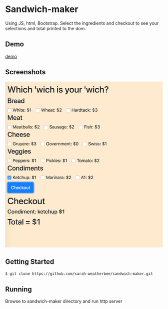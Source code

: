 # Sandwich-maker
Using JS, html, Bootstrap. Select the ingredients and checkout to see your selections and total printed to the dom.

## Demo 
[demo](https://sarah-weatherbee.github.io/sandwich-maker/)

## Screenshots
![image of sandwich maker](https://raw.githubusercontent.com/sarah-weatherbee/sandwich-maker/master/styles/screenshot/sandwich.png)

## Getting Started

```
$ git clone https://github.com/sarah-weatherbee/sandwich-maker.git
```

## Running
Browse to sandwich-maker directory and run http server
